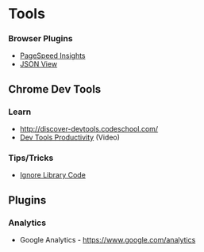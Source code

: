 # Tools

### Browser Plugins
* [PageSpeed Insights](https://chrome.google.com/webstore/detail/pagespeed-insights-by-goo/gplegfbjlmmehdoakndmohflojccocli)
* [JSON View](https://chrome.google.com/webstore/detail/jsonview/chklaanhfefbnpoihckbnefhakgolnmc)


## Chrome Dev Tools

### Learn
* http://discover-devtools.codeschool.com/
* [Dev Tools Productivity](https://www.youtube.com/watch?v=kVSo4buDAEE) (Video)

### Tips/Tricks
* [Ignore Library Code](http://www.divshot.com/blog/tips-and-tricks/ignoring-library-code-while-debugging-in-chrome)


## Plugins

### Analytics
* Google Analytics - https://www.google.com/analytics

